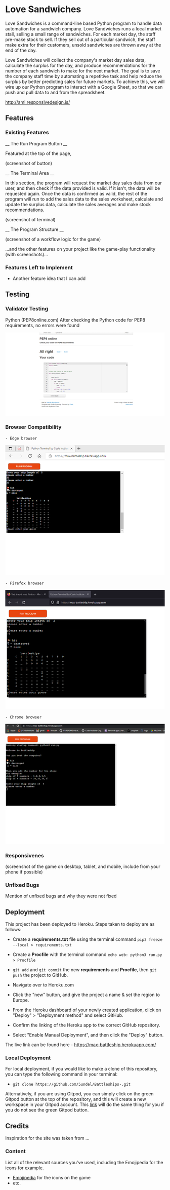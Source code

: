 # Love Sandwiches

Love Sandwiches is a command-line based Python program to handle data automation for a sandwich company. Love Sandwiches runs a local market stall, selling a small range of sandwiches. For each market day, the staff pre-make stock to sell. If they sell out of a particular sandwich, the staff make extra for their customers, unsold sandwiches are thrown away at the end of the day.

Love Sandwiches will collect the company's market day sales data,  calculate the surplus for the day, and produce recommendations for the number of each sandwich to make for the next market. The goal is to save the company staff time by automating a repetitive task and help reduce the surplus by better predicting sales for future markets. To achieve this, we will wire up our Python program to interact with a Google Sheet, so that we can push and pull data to and from the spreadsheet.

<insert screenshot of application from amiresponsive website> http://ami.responsivedesign.is/

## Features 

### Existing Features

__ The Run Program Button  __

Featured at the top of the page, 

(screenshot of button)

__ The Terminal Area  __

In this section, the program will request the market day sales data from our user,  and then check if the data provided is valid.  If it isn't, the data will be requested again. Once the data is confirmed as valid, the rest of the program will run to add the sales data to the sales worksheet, calculate and update the surplus data, calculate the sales averages and make stock recommendations. 

(screenshot of terminal)

__ The Program Structure __

(screenshot of a workflow logic for the game)

...and the other features on your project like the game-play functionality (with screenshots)...

### Features Left to Implement

- Another feature idea that I can add 

## Testing 

### Validator Testing 

Python (PEP8online.com)
After checking the Python code for PEP8 requirements, no errors were found

![image](doc/pep8online-vali.png)

### Browser Compatibility
    - Edge browser

![image](doc/edge.png)

    - Firefox browser

![image](doc/firefox.png)

    - Chrome browser

![image](doc/chrome.png)


### Responsivenes

(screenshot of the game on desktop, tablet, and mobile, include from your phone if possible)

### Unfixed Bugs

Mention of unfixed bugs and why they were not fixed 

## Deployment

This project has been deployed to Heroku.
Steps taken to deploy are as follows:

- Create a **requirements.txt** file using the terminal command `pip3 freeze --local > requirements.txt`
- Create a **Procfile** with the terminal command `echo web: python3 run.py > Procfile`
- `git add` and `git commit` the new **requirements** and **Procfile**, then `git push` the project to GitHub.

- Navigate over to Heroku.com
- Click the "new" button, and give the project a name & set the region to Europe.
- From the Heroku dashboard of your newly created application, click on "Deploy" > "Deployment method" and select GitHub.
- Confirm the linking of the Heroku app to the correct GitHub repository.
- Select "Enable Manual Deployment", and then click the "Deploy" button.

The live link can be found here - https://max-battleship.herokuapp.com/

### Local Deployment

For local deployment, if you would like to make a clone of this repository, you can type the following command in your terminal:
- `git clone https://github.com/5undel/Battleships-.git`

Alternatively, if you are using Gitpod, you can simply click on the green Gitpod button at the top of the repository, and this will create a new workspace in your Gitpod account.
This [link](https://gitpod.io/#https://github.com/5undel/Battleships-) will do the same thing for you if you do not see the green Gitpod button.

## Credits 

Inspiration for the site was taken from … 

### Content 

List all of the relevant sources you've used, including the Emojipedia for the icons for example.
- [Emojipedia](https://emojipedia.org/) for the icons on the game
- etc.